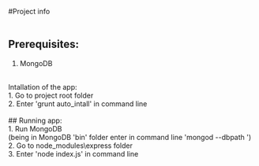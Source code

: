 #Project info<br />
<br />
## Prerequisites:<br />
1. MongoDB<br />
<br />
Intallation of the app:<br />
1. Go to project root folder<br />
2. Enter 'grunt auto_intall' in command line<br />
<br />
## Running app:<br />
1. Run MongoDB<br />
(being in MongoDB 'bin' folder enter in command line 'mongod --dbpath <path_to_project_folder\database>')<br />
2. Go to node_modules\express folder<br />
3. Enter 'node index.js' in command line<br />
